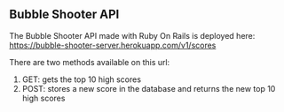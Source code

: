 ## Bubble Shooter API

The Bubble Shooter API made with Ruby On Rails is deployed here: https://bubble-shooter-server.herokuapp.com/v1/scores

There are two methods available on this url:
1. GET: gets the top 10 high scores
2. POST: stores a new score in the database and returns the new top 10 high scores
